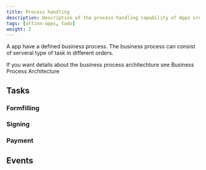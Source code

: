 ```yaml
---
title: Process handling
description: Description of the process handling capability of Apps created in Altinn Studio.
tags: [altinn-apps, todo]
weight: 2
---
```


A app have a defined business process.  The business process can consist of serveral type of task in different orders.

If you want details about the business process architechture see Business Process Architecture  


## Tasks

### Formfilling

### Signing

### Payment


## Events

